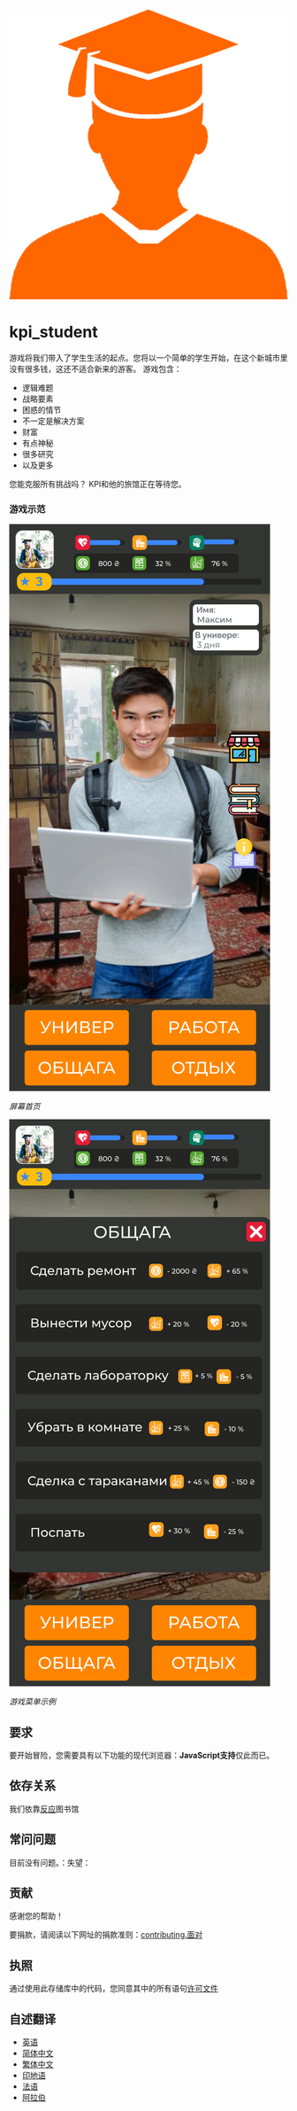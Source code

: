 ![Student](READMEs/readme_images/student.png)

# kpi_student

游戏将我们带入了学生生活的起点。您将以一个简单的学生开始，在这个新城市里没有很多钱，这还不适合新来的游客。
游戏包含：

-   逻辑难题
-   战略要素
-   困惑的情节
-   不一定是解决方案
-   财富
-   有点神秘
-   很多研究
-   以及更多

您能克服所有挑战吗？ KPI和他的旅馆正在等待您。

### 游戏示范

![Image of main page](READMEs/readme_images/main.svg)

_屏幕首页_

![Image of main page](READMEs/readme_images/menu.svg)

_游戏菜单示例_

## 要求

要开始冒险，您需要具有以下功能的现代浏览器：**JavaScript支持**仅此而已。

## 依存关系

我们依靠[反应](https://reactjs.org/)图书馆

## 常问问题

目前没有问题。：失望：

## 贡献

感谢您的帮助！

要捐款，请阅读以下网址的捐款准则：[contributing.面对](CONTRIBUTING.md)

## 执照

通过使用此存储库中的代码，您同意其中的所有语句[许可文件](LICENSE)

## 自述翻译

<!-- TODO: add russian and ukrainian translation  -->

-   [英语](READMEs/README.md)
-   [简体中文](READMEs/README.zh-CN.md)
-   [繁体中文](READMEs/README.zh-TW.md)
-   [印地语](READMEs/README.hi.md)
-   [法语](READMEs/README.fr.md)
-   [阿拉伯](READMEs/README.ar.md)
